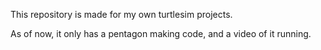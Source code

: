 This repository is made for my own turtlesim projects.

As of now, it only has a pentagon making code, and a video of it running.
